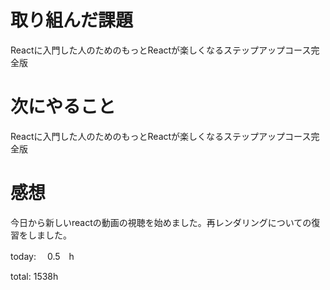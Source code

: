 # 取り組んだ課題
Reactに入門した人のためのもっとReactが楽しくなるステップアップコース完全版

# 次にやること
Reactに入門した人のためのもっとReactが楽しくなるステップアップコース完全版

# 感想
今日から新しいreactの動画の視聴を始めました。再レンダリングについての復習をしました。

today: 　0.5　h

total: 1538h